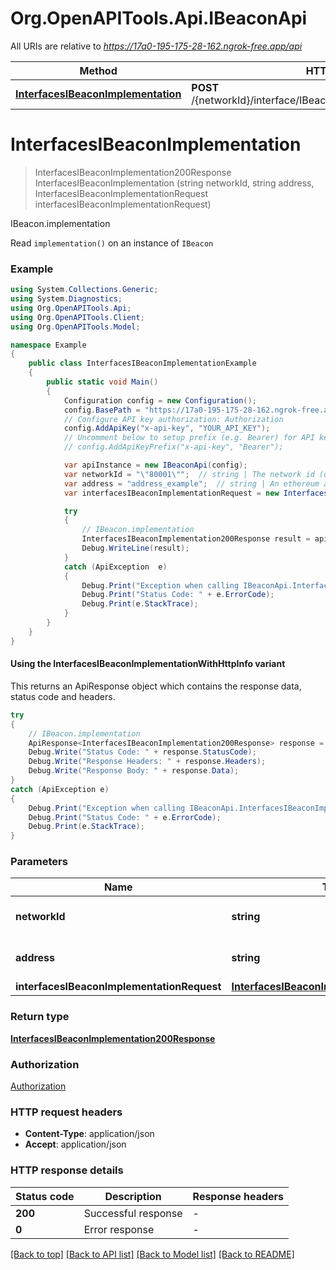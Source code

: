 # Org.OpenAPITools.Api.IBeaconApi

All URIs are relative to *https://17a0-195-175-28-162.ngrok-free.app/api*

| Method | HTTP request | Description |
|--------|--------------|-------------|
| [**InterfacesIBeaconImplementation**](IBeaconApi.md#interfacesibeaconimplementation) | **POST** /{networkId}/interface/IBeacon/read/{address}/implementation | IBeacon.implementation |

<a id="interfacesibeaconimplementation"></a>
# **InterfacesIBeaconImplementation**
> InterfacesIBeaconImplementation200Response InterfacesIBeaconImplementation (string networkId, string address, InterfacesIBeaconImplementationRequest interfacesIBeaconImplementationRequest)

IBeacon.implementation

Read `implementation()` on an instance of `IBeacon`

### Example
```csharp
using System.Collections.Generic;
using System.Diagnostics;
using Org.OpenAPITools.Api;
using Org.OpenAPITools.Client;
using Org.OpenAPITools.Model;

namespace Example
{
    public class InterfacesIBeaconImplementationExample
    {
        public static void Main()
        {
            Configuration config = new Configuration();
            config.BasePath = "https://17a0-195-175-28-162.ngrok-free.app/api";
            // Configure API key authorization: Authorization
            config.AddApiKey("x-api-key", "YOUR_API_KEY");
            // Uncomment below to setup prefix (e.g. Bearer) for API key, if needed
            // config.AddApiKeyPrefix("x-api-key", "Bearer");

            var apiInstance = new IBeaconApi(config);
            var networkId = "\"80001\"";  // string | The network id (default to "80001")
            var address = "address_example";  // string | An ethereum address
            var interfacesIBeaconImplementationRequest = new InterfacesIBeaconImplementationRequest(); // InterfacesIBeaconImplementationRequest | 

            try
            {
                // IBeacon.implementation
                InterfacesIBeaconImplementation200Response result = apiInstance.InterfacesIBeaconImplementation(networkId, address, interfacesIBeaconImplementationRequest);
                Debug.WriteLine(result);
            }
            catch (ApiException  e)
            {
                Debug.Print("Exception when calling IBeaconApi.InterfacesIBeaconImplementation: " + e.Message);
                Debug.Print("Status Code: " + e.ErrorCode);
                Debug.Print(e.StackTrace);
            }
        }
    }
}
```

#### Using the InterfacesIBeaconImplementationWithHttpInfo variant
This returns an ApiResponse object which contains the response data, status code and headers.

```csharp
try
{
    // IBeacon.implementation
    ApiResponse<InterfacesIBeaconImplementation200Response> response = apiInstance.InterfacesIBeaconImplementationWithHttpInfo(networkId, address, interfacesIBeaconImplementationRequest);
    Debug.Write("Status Code: " + response.StatusCode);
    Debug.Write("Response Headers: " + response.Headers);
    Debug.Write("Response Body: " + response.Data);
}
catch (ApiException e)
{
    Debug.Print("Exception when calling IBeaconApi.InterfacesIBeaconImplementationWithHttpInfo: " + e.Message);
    Debug.Print("Status Code: " + e.ErrorCode);
    Debug.Print(e.StackTrace);
}
```

### Parameters

| Name | Type | Description | Notes |
|------|------|-------------|-------|
| **networkId** | **string** | The network id | [default to &quot;80001&quot;] |
| **address** | **string** | An ethereum address |  |
| **interfacesIBeaconImplementationRequest** | [**InterfacesIBeaconImplementationRequest**](InterfacesIBeaconImplementationRequest.md) |  |  |

### Return type

[**InterfacesIBeaconImplementation200Response**](InterfacesIBeaconImplementation200Response.md)

### Authorization

[Authorization](../README.md#Authorization)

### HTTP request headers

 - **Content-Type**: application/json
 - **Accept**: application/json


### HTTP response details
| Status code | Description | Response headers |
|-------------|-------------|------------------|
| **200** | Successful response |  -  |
| **0** | Error response |  -  |

[[Back to top]](#) [[Back to API list]](../README.md#documentation-for-api-endpoints) [[Back to Model list]](../README.md#documentation-for-models) [[Back to README]](../README.md)

